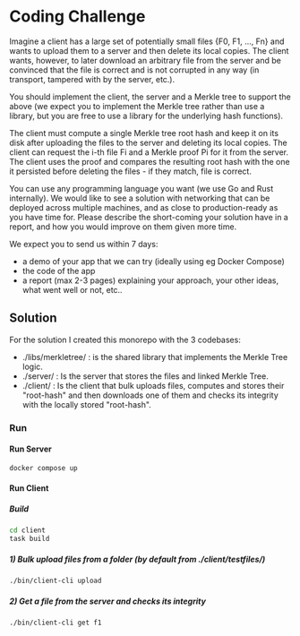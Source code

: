 # Coding Challenge

Imagine a client has a large set of potentially small files {F0, F1, …, Fn} and wants to upload them to a server and then delete its local copies.
The client wants, however, to later download an arbitrary file from the server and be convinced that the file is correct and is not corrupted in any way (in transport, tampered with by the server, etc.).

You should implement the client, the server and a Merkle tree to support the above (we expect you to implement the Merkle tree rather than use a library, but you are free to use a library for the underlying hash functions).

The client must compute a single Merkle tree root hash and keep it on its disk after uploading the files to the server and deleting its local copies. The client can request the i-th file Fi and a Merkle proof Pi for it from the server. The client uses the proof and compares the resulting root hash with the one it persisted before deleting the files - if they match, file is correct.

You can use any programming language you want (we use Go and Rust internally). We would like to see a solution with networking that can be deployed across multiple machines, and as close to production-ready as you have time for. Please describe the short-coming your solution have in a report, and how you would improve on them given more time.

We expect you to send us within 7 days:

- a demo of your app that we can try (ideally using eg Docker Compose)
- the code of the app
- a report (max 2-3 pages) explaining your approach, your other ideas, what went well or not, etc..

## Solution

For the solution I created this monorepo with the 3 codebases:

- ./libs/merkletree/ : is the shared library that implements the Merkle Tree logic.
- ./server/ : Is the server that stores the files and linked Merkle Tree.
- ./client/ : Is the client that bulk uploads files, computes and stores their "root-hash" and then downloads one of them and checks its integrity with the locally stored "root-hash".

### Run

#### Run Server

```bash
docker compose up
```

#### Run Client

##### Build

```bash
cd client
task build
```

##### 1) Bulk upload files from a folder (by default from ./client/testfiles/)

```bash
./bin/client-cli upload
```

##### 2) Get a file from the server and checks its integrity

```bash
./bin/client-cli get f1
```
